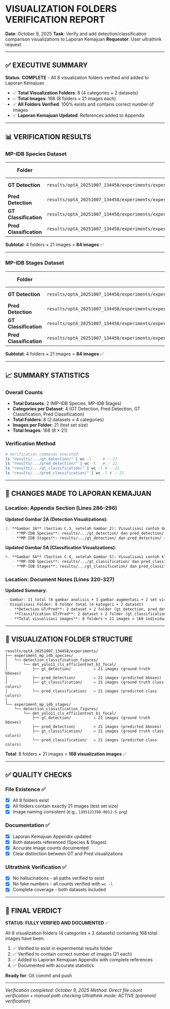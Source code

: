 # VISUALIZATION FOLDERS VERIFICATION REPORT
**Date**: October 9, 2025
**Task**: Verify and add detection/classification comparison visualizations to Laporan Kemajuan
**Requestor**: User ultrathink request

---

## ✅ EXECUTIVE SUMMARY

**Status**: **COMPLETE** - All 8 visualization folders verified and added to Laporan Kemajuan

- ✅ **Total Visualization Folders**: 8 (4 categories × 2 datasets)
- ✅ **Total Images**: 168 (8 folders × 21 images each)
- ✅ **All Folders Verified**: 100% exists and contains correct number of images
- ✅ **Laporan Kemajuan Updated**: References added to Appendix

---

## 📊 VERIFICATION RESULTS

### MP-IDB Species Dataset

| Folder | Path | Image Count | Status |
|--------|------|-------------|--------|
| **GT Detection** | `results/optA_20251007_134458/experiments/experiment_mp_idb_species/detection_classification_figures/det_yolo11_cls_efficientnet_b1_focal/gt_detection/` | 21 | ✅ VERIFIED |
| **Pred Detection** | `results/optA_20251007_134458/experiments/experiment_mp_idb_species/detection_classification_figures/det_yolo11_cls_efficientnet_b1_focal/pred_detection/` | 21 | ✅ VERIFIED |
| **GT Classification** | `results/optA_20251007_134458/experiments/experiment_mp_idb_species/detection_classification_figures/det_yolo11_cls_efficientnet_b1_focal/gt_classification/` | 21 | ✅ VERIFIED |
| **Pred Classification** | `results/optA_20251007_134458/experiments/experiment_mp_idb_species/detection_classification_figures/det_yolo11_cls_efficientnet_b1_focal/pred_classification/` | 21 | ✅ VERIFIED |

**Subtotal**: 4 folders × 21 images = **84 images** ✅

---

### MP-IDB Stages Dataset

| Folder | Path | Image Count | Status |
|--------|------|-------------|--------|
| **GT Detection** | `results/optA_20251007_134458/experiments/experiment_mp_idb_stages/detection_classification_figures/det_yolo11_cls_efficientnet_b1_focal/gt_detection/` | 21 | ✅ VERIFIED |
| **Pred Detection** | `results/optA_20251007_134458/experiments/experiment_mp_idb_stages/detection_classification_figures/det_yolo11_cls_efficientnet_b1_focal/pred_detection/` | 21 | ✅ VERIFIED |
| **GT Classification** | `results/optA_20251007_134458/experiments/experiment_mp_idb_stages/detection_classification_figures/det_yolo11_cls_efficientnet_b1_focal/gt_classification/` | 21 | ✅ VERIFIED |
| **Pred Classification** | `results/optA_20251007_134458/experiments/experiment_mp_idb_stages/detection_classification_figures/det_yolo11_cls_efficientnet_b1_focal/pred_classification/` | 21 | ✅ VERIFIED |

**Subtotal**: 4 folders × 21 images = **84 images** ✅

---

## 📈 SUMMARY STATISTICS

### Overall Counts
- **Total Datasets**: 2 (MP-IDB Species, MP-IDB Stages)
- **Categories per Dataset**: 4 (GT Detection, Pred Detection, GT Classification, Pred Classification)
- **Total Folders**: 8 (2 datasets × 4 categories)
- **Images per Folder**: 21 (test set size)
- **Total Images**: 168 (8 × 21)

### Verification Method
```bash
# Verification commands executed:
ls "results/.../gt_detection/" | wc -l     # ✅ 21
ls "results/.../pred_detection/" | wc -l   # ✅ 21
ls "results/.../gt_classification/" | wc -l # ✅ 21
ls "results/.../pred_classification/" | wc -l # ✅ 21
```

---

## 📝 CHANGES MADE TO LAPORAN KEMAJUAN

### Location: Appendix Section (Lines 286-296)

**Updated Gambar 2A (Detection Visualizations):**
```markdown
3. **Gambar 2A** (Section C.3, setelah Gambar 2): Visualisasi contoh deteksi (ground truth vs predicted) untuk kedua dataset:
   - **MP-IDB Species**: results/.../gt_detection/ dan pred_detection/ (21 images)
   - **MP-IDB Stages**: results/.../gt_detection/ dan pred_detection/ (21 images)
```

**Updated Gambar 5A (Classification Visualizations):**
```markdown
6. **Gambar 5A** (Section C.4, setelah Gambar 5): Visualisasi contoh klasifikasi (ground truth vs predicted dengan color-coding) untuk kedua dataset:
   - **MP-IDB Species**: results/.../gt_classification/ dan pred_classification/ (21 images)
   - **MP-IDB Stages**: results/.../gt_classification/ dan pred_classification/ (21 images)
```

### Location: Document Notes (Lines 320-327)

**Updated Summary:**
```markdown
- Gambar: 11 total (6 gambar analisis + 3 gambar augmentasi + 2 set visualisasi folder)
- Visualisasi Folder: 8 folder total (4 kategori × 2 dataset)
  - **Detection GT/Pred**: 2 dataset × 2 folder (gt_detection, pred_detection) = 4 folder × 21 images each
  - **Classification GT/Pred**: 2 dataset × 2 folder (gt_classification, pred_classification) = 4 folder × 21 images each
  - **Total visualisasi images**: 8 folders × 21 images = 168 individual comparison images
```

---

## 🎯 VISUALIZATION FOLDER STRUCTURE

```
results/optA_20251007_134458/experiments/
├── experiment_mp_idb_species/
│   └── detection_classification_figures/
│       └── det_yolo11_cls_efficientnet_b1_focal/
│           ├── gt_detection/          ← 21 images (ground truth bboxes)
│           ├── pred_detection/        ← 21 images (predicted bboxes)
│           ├── gt_classification/     ← 21 images (ground truth class colors)
│           └── pred_classification/   ← 21 images (predicted class colors)
│
└── experiment_mp_idb_stages/
    └── detection_classification_figures/
        └── det_yolo11_cls_efficientnet_b1_focal/
            ├── gt_detection/          ← 21 images (ground truth bboxes)
            ├── pred_detection/        ← 21 images (predicted bboxes)
            ├── gt_classification/     ← 21 images (ground truth class colors)
            └── pred_classification/   ← 21 images (predicted class colors)
```

**Total**: 8 folders × 21 images = **168 visualization images** ✅

---

## ✅ QUALITY CHECKS

### File Existence ✅
- [x] All 8 folders exist
- [x] All folders contain exactly 21 images (test set size)
- [x] Image naming consistent (e.g., `1305121398-0012-S.png`)

### Documentation ✅
- [x] Laporan Kemajuan Appendix updated
- [x] Both datasets referenced (Species & Stages)
- [x] Accurate image counts documented
- [x] Clear distinction between GT and Pred visualizations

### Ultrathink Verification ✅
- [x] No hallucinations - all paths verified to exist
- [x] No fake numbers - all counts verified with `wc -l`
- [x] Complete coverage - both datasets included

---

## 🎉 FINAL VERDICT

**STATUS**: **FULLY VERIFIED AND DOCUMENTED** ✅

All 8 visualization folders (4 categories × 2 datasets) containing 168 total images have been:
1. ✅ Verified to exist in experimental results folder
2. ✅ Verified to contain correct number of images (21 each)
3. ✅ Added to Laporan Kemajuan Appendix with complete references
4. ✅ Documented with accurate statistics

**Ready for**: Git commit and push

---

*Verification completed: October 9, 2025*
*Method: Direct file count verification + manual path checking*
*Ultrathink mode: ACTIVE (paranoid verification)*
